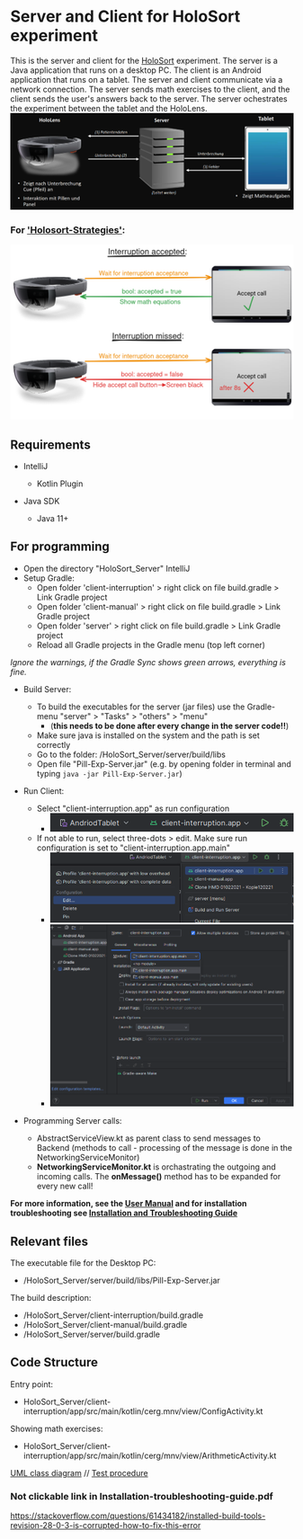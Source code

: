 # Server and Client for HoloSort experiment
This is the server and client for the [HoloSort](https://gitlab2.informatik.uni-wuerzburg.de/s407742/holosort) experiment.
The server is a Java application that runs on a desktop PC.
The client is an Android application that runs on a tablet.
The server and client communicate via a network connection.
The server sends math exercises to the client, and the client sends the user's answers back to the server.
The server ochestrates the experiment between the tablet and the HoloLens.
![img_3.png](sources%2Fimg_3.png)

### For ['Holosort-Strategies'](https://gitlab2.informatik.uni-wuerzburg.de/s407742/holosort-strategies):
![Interruption_handling.png](sources%2FInterruption_handling.png)
## Requirements

- IntelliJ
    - Kotlin Plugin 

- Java SDK
    - Java 11+

## For programming

- Open the directory "HoloSort_Server" IntelliJ
- Setup Gradle:
  - Open folder 'client-interruption' > right click on file build.gradle > Link Gradle project
  - Open folder 'client-manual' > right click on file build.gradle > Link Gradle project
  - Open folder 'server' > right click on file build.gradle > Link Gradle project
  - Reload all Gradle projects in the Gradle menu (top left corner)
  
_Ignore the warnings, if the Gradle Sync shows green arrows, everything is fine._

- Build Server:
  - To build the executables for the server (jar files) use the Gradle-menu "server" > "Tasks" > "others" > "menu"
    - (**this needs to be done after every change in the server code!!**)
  - Make sure java is installed on the system and the path is set correctly
  - Go to the folder: /HoloSort_Server/server/build/libs
  - Open file "Pill-Exp-Server.jar"  (e.g. by opening folder in terminal and typing `java -jar Pill-Exp-Server.jar`)

- Run Client: 
  - Select "client-interruption.app" as run configuration 
    - ![img.png](sources%2Fimg.png)
  - If not able to run, select three-dots > edit. Make sure run configuration is set to "client-interruption.app.main" 
    - ![img_2.png](sources%2Fimg_2.png)
    - ![img_1.png](sources%2Fimg_1.png)
   
- Programming Server calls:
  - AbstractServiceView.kt as parent class to send messages to Backend (methods to call - processing of the message is done in the NetworkingServiceMonitor)
  - **NetworkingServiceMonitor.kt** is orchastrating the outgoing and incoming calls. The **onMessage()** method has to be expanded for every new call!

**For more information, see the [User Manual](sources/Einführung_Programmcode.pdf) and for installation troubleshooting see [Installation and Troubleshooting Guide](sources/Installation-troubleshooting-guide.pdf)** 
## Relevant files

The executable file for the Desktop PC:
- /HoloSort_Server/server/build/libs/Pill-Exp-Server.jar

The build description:
- /HoloSort_Server/client-interruption/build.gradle
- /HoloSort_Server/client-manual/build.gradle
- /HoloSort_Server/server/build.gradle

## Code Structure

Entry point:
  - HoloSort_Server/client-interruption/app/src/main/kotlin/cerg.mnv/view/ConfigActivity.kt

Showing math exercises:
  - HoloSort_Server/client-interruption/app/src/main/kotlin/cerg/mnv/view/ArithmeticActivity.kt


[UML class diagram](kotlin-tornadofx-gradlemnv/docs/HMDLag-UML.drawio.pdf) //
[Test procedure](kotlin-tornadofx-gradlemnv/docs/HMDLag_Interaction.drawio.pdf)

### Not clickable link in Installation-troubleshooting-guide.pdf
https://stackoverflow.com/questions/61434182/installed-build-tools-revision-28-0-3-is-corrupted-how-to-fix-this-error

